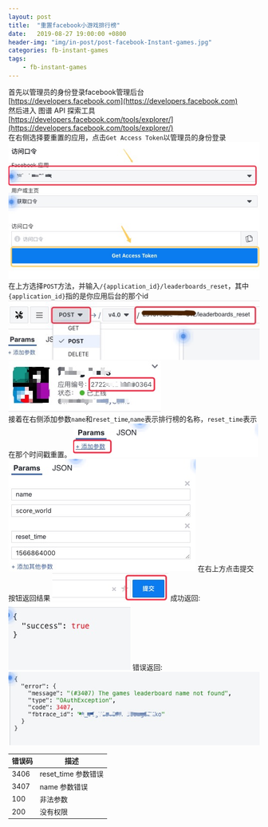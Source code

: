 ```yaml
---
layout: post
title:  "重置facebook小游戏排行榜"
date:   2019-08-27 19:00:00 +0800
header-img: "img/in-post/post-facebook-Instant-games.jpg"
categories: fb-instant-games
tags:
    - fb-instant-games
---
```

首先以管理员的身份登录facebook管理后台 [https://developers.facebook.com](https://developers.facebook.com)  
然后进入 图谱 API 探索工具 [https://developers.facebook.com/tools/explorer/](https://developers.facebook.com/tools/explorer/)  
在右侧选择要重置的应用，点击``Get Access Token``以管理员的身份登录
![](/img/in-post/2019-08-27-fb-explorer-token.png)  
在上方选择``POST``方法，并输入``/{application_id}/leaderboards_reset``，其中``{application_id}``指的是你应用后台的那个id  
![](/img/in-post/2019-08-27-fb-explorer-post-reset.png)![](/img/in-post/2019-08-27-fb-id.png)  
接着在右侧添加参数`name`和`reset_time`,`name`表示排行榜的名称，`reset_time`表示在那个时间戳重置。
![](/img/in-post/2019-08-27-fb-explorer-add-params.png)![](/img/in-post/2019-08-27-fb-explorer-params.png) 
在右上方点击提交按钮返回结果
![](/img/in-post/2019-08-27-fb-explorer-submit.png)
成功返回:
![](/img/in-post/2019-08-27-fb-explorer-result.png) 
错误返回:  
![](/img/in-post/2019-08-27-fb-explorer-err.png) 

| 错误码 | 描述 |
| --- | --- |
| 3406 | reset_time 参数错误 |
| 3407 | name 参数错误 |
| 100 | 非法参数 |
| 200 | 没有权限 |

